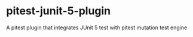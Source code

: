 # pitest-junit-5-plugin
A pitest plugin that integrates JUnit 5 test with pitest mutation test engine
